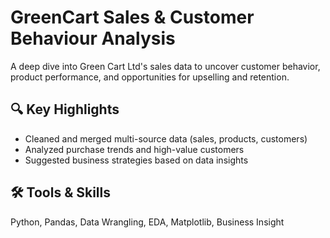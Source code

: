 # GreenCart Sales & Customer Behaviour Analysis

A deep dive into Green Cart Ltd's sales data to uncover customer behavior, product performance, and opportunities for upselling and retention.

## 🔍 Key Highlights
- Cleaned and merged multi-source data (sales, products, customers)
- Analyzed purchase trends and high-value customers
- Suggested business strategies based on data insights

## 🛠 Tools & Skills
Python, Pandas, Data Wrangling, EDA, Matplotlib, Business Insight
